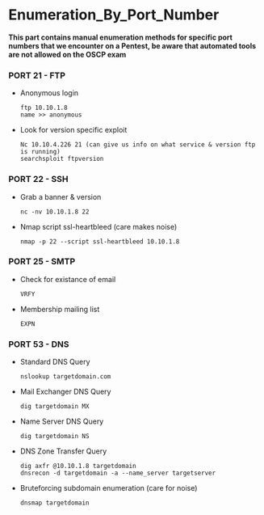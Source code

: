 # Enumeration_By_Port_Number

**This part contains manual enumeration methods for specific port numbers that we encounter on a Pentest, be aware that automated tools are not allowed on the OSCP exam**

 ### PORT 21 - FTP

 * Anonymous login 
   ```
   ftp 10.10.1.8 
   name >> anonymous
   ```
 * Look for version specific exploit
   ```
   Nc 10.10.4.226 21 (can give us info on what service & version ftp is running)
   searchsploit ftpversion
   ```
 ### PORT 22 - SSH
 * Grab a banner & version 
   ```
   nc -nv 10.10.1.8 22
   ```
 * Nmap script ssl-heartbleed (care makes noise)
   ```
   nmap -p 22 --script ssl-heartbleed 10.10.1.8
   ```
### PORT 25 - SMTP
 * Check for existance of email
   ```
   VRFY
   ```
 * Membership mailing list
   ```
   EXPN
   ```
### PORT 53 - DNS
 * Standard DNS Query
   ```
   nslookup targetdomain.com  
   ```
 * Mail Exchanger DNS Query
   ```
   dig targetdomain MX
   ```
 * Name Server DNS Query
   ```
   dig targetdomain NS
   ```
 * DNS Zone Transfer Query
   ```
   dig axfr @10.10.1.8 targetdomain
   dnsrecon -d targetdomain ​-a --name_server target​server
   ```
 * Bruteforcing subdomain enumeration (care for noise)
   ```
   dnsmap targetdomain
   ```
